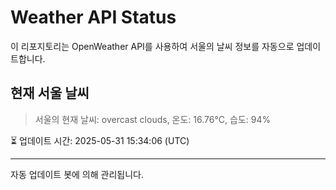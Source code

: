 
# Weather API Status

이 리포지토리는 OpenWeather API를 사용하여 서울의 날씨 정보를 자동으로 업데이트합니다.

## 현재 서울 날씨
> 서울의 현재 날씨: overcast clouds, 온도: 16.76°C, 습도: 94%

⏳ 업데이트 시간: 2025-05-31 15:34:06 (UTC)

---
자동 업데이트 봇에 의해 관리됩니다.
